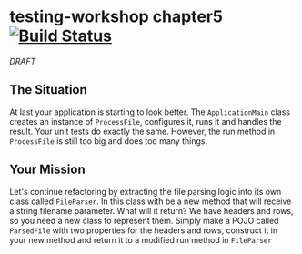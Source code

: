 # testing-workshop chapter5 [![Build Status](https://api.travis-ci.org/the-james-burton/testing-workshop.svg?branch=chapter5)](https://travis-ci.org/the-james-burton/testing-workshop)

*DRAFT*

## The Situation

At last your application is starting to look better. The `ApplicationMain` class creates an instance of `ProcessFile`, configures it, runs it and handles the result. Your unit tests do exactly the same. However, the run method in `ProcessFile` is still too big and does too many things.

## Your Mission

Let's continue refactoring by extracting the file parsing logic into its own class called `FileParser`. In this class with be a new method that will receive a string filename parameter. What will it return? We have headers and rows, so you need a new class to represent them. Simply make a POJO called `ParsedFile` with two properties for the headers and rows, construct it in your new method and return it to a modified run method in `FileParser`